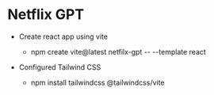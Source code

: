 # Netflix GPT

- Create react app using vite
    - npm create vite@latest netfilx-gpt -- --template react
    
- Configured Tailwind CSS
    - npm install tailwindcss @tailwindcss/vite